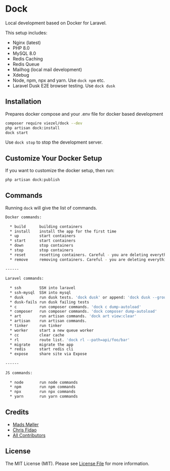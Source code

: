 # Dock

Local development based on Docker for Laravel.

This setup includes:

 * Nginx (latest)
 * PHP 8.0
 * MySQL 8.0
 * Redis Caching
 * Redis Queue
 * Mailhog (local mail development)
 * Xdebug
 * Node, npm, npx and yarn. Use `dock npm` etc.
 * Laravel Dusk E2E browser testing. Use `dock dusk`

## Installation 

Prepares docker compose and your .env file for docker based development

```bash
composer require viezel/dock --dev
php artisan dock:install
dock start
```

Use `dock stop` to stop the development server. 

## Customize Your Docker Setup

If you want to customize the docker setup, then run:

```bash
php artisan dock:publish
```

## Commands

Running `dock` will give the list of commands.

```bash
Docker commands: 
 
  * build      building containers
  * install    install the app for the first time
  * up         start containers
  * start      start containers
  * down       stop containers
  * stop       stop containers
  * reset      resetting containers. Careful - you are deleting everything
  * remove     removing containers. Careful - you are deleting everything
 
------
 
Laravel commands: 
 
  * ssh        SSH into laravel
  * ssh-mysql  SSH into mysql
  * dusk       run dusk tests. 'dock dusk' or append: 'dock dusk --group=foo'
  * dusk-fails run dusk failing tests 
  * c          run composer commands. 'dock c dump-autoload'
  * composer   run composer commands. 'dock composer dump-autoload'
  * art        run artisan commands. 'dock art view:clear'
  * artisan    run artisan commands.
  * tinker     run tinker
  * worker     start a new queue worker
  * cc         clear cache
  * rl         route list. 'dock rl --path=api/foo/bar'
  * migrate    migrate the app
  * redis      start redis cli
  * expose     share site via Expose
 
------
 
JS commands: 
 
  * node       run node commands
  * npm        run npm commands
  * npx        run npx commands
  * yarn       run yarn commands

```

## Credits

- [Mads Møller](https://github.com/viezel)
- [Chris Fidao](https://github.com/fideloper)  
- [All Contributors](../../contributors)

## License

The MIT License (MIT). Please see [License File](LICENSE.md) for more information.
